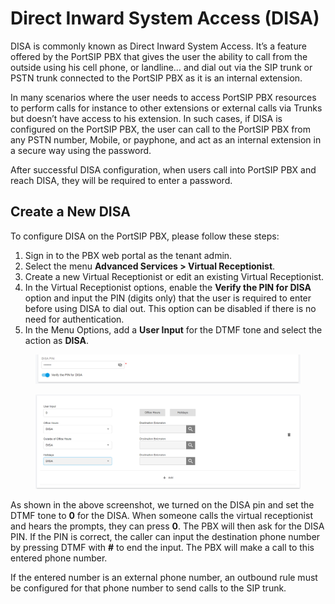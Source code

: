 # Direct Inward System Access (DISA)

DISA is commonly known as Direct Inward System Access. It’s a feature offered by the PortSIP PBX that gives the user the ability to call from the outside using his cell phone, or landline… and dial out via the SIP trunk or PSTN trunk connected to the PortSIP PBX as it is an internal extension.&#x20;

In many scenarios where the user needs to access PortSIP PBX resources to perform calls for instance to other extensions or external calls via Trunks but doesn’t have access to his extension. In such cases, if DISA is configured on the PortSIP PBX, the user can call to the PortSIP PBX from any PSTN number, Mobile, or payphone, and act as an internal extension in a secure way using the password.

&#x20;After successful DISA configuration, when users call into PortSIP PBX and reach DISA, they will be required to enter a password.

## Create a New DISA

To configure DISA on the PortSIP PBX, please follow these steps:

1. Sign in to the PBX web portal as the tenant admin.&#x20;
2. Select the menu **Advanced Services > Virtual Receptionist**.&#x20;
3. Create a new Virtual Receptionist or edit an existing Virtual Receptionist.&#x20;
4. In the Virtual Receptionist options, enable the **Verify the PIN for DISA** option and input the PIN (digits only) that the user is required to enter before using DISA to dial out. This option can be disabled if there is no need for authentication.
5. &#x20;In the Menu Options, add a **User Input** for the DTMF tone and select the action as **DISA**.

<figure><img src="../../.gitbook/assets/DISA.png" alt=""><figcaption></figcaption></figure>

<figure><img src="../../.gitbook/assets/vr_menu_options_disa.png" alt=""><figcaption></figcaption></figure>

As shown in the above screenshot, we turned on the DISA pin and set the DTMF tone to **0** for the DISA. When someone calls the virtual receptionist and hears the prompts, they can press **0**. The PBX will then ask for the DISA PIN. If the PIN is correct, the caller can input the destination phone number by pressing DTMF with **#** to end the input. The PBX will make a call to this entered phone number.

If the entered number is an external phone number, an outbound rule must be configured for that phone number to send calls to the SIP trunk.

